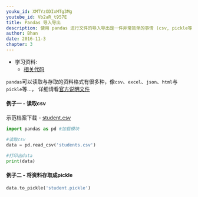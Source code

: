 ```yaml
---
youku_id: XMTYzODIxMTg3Mg
youtube_id: Vb2aR_t957E
title: Pandas 导入导出
description: 使用 pandas 进行文件的导入导出是一件非常简单的事情 (csv, pickle等).
author: Bhan
date: 2016-11-3
chapter: 3
---
```

* 学习资料:
  * [相关代码](https://github.com/MorvanZhou/tutorials/tree/master/numpy%26pandas/15_read_to)


`pandas`可以读取与存取的资料格式有很多种，像`csv`、`excel`、`json`、`html`与`pickle`等…，
详细请看[官方说明文件](http://pandas.pydata.org/pandas-docs/stable/io.html)

#### 例子一 - 读取csv

示范档案下载 - [student.csv](https://github.com/MorvanZhou/tutorials/blob/master/numpy%26pandas/15_read_to/student.csv)

```python
import pandas as pd #加载模块

#读取csv
data = pd.read_csv('students.csv')

#打印出data
print(data)
```

#### 例子二 - 将资料存取成pickle

```python
data.to_pickle('student.pickle')
```